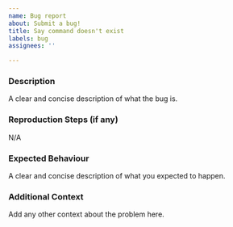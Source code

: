 ```yaml
---
name: Bug report
about: Submit a bug!
title: Say command doesn't exist
labels: bug
assignees: ''

---
```


### Description
A clear and concise description of what the bug is.

### Reproduction Steps (if any)
N/A

### Expected Behaviour
A clear and concise description of what you expected to happen.

### Additional Context
Add any other context about the problem here.

